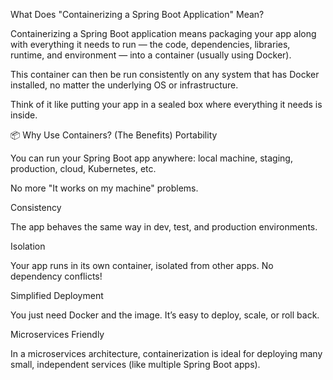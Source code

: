 What Does "Containerizing a Spring Boot Application" Mean?

Containerizing a Spring Boot application means packaging your app along with everything it needs to run — the code, dependencies, libraries, runtime, and environment — into a container (usually using Docker).

This container can then be run consistently on any system that has Docker installed, no matter the underlying OS or infrastructure.

Think of it like putting your app in a sealed box where everything it needs is inside.

📦 Why Use Containers? (The Benefits)
Portability

You can run your Spring Boot app anywhere: local machine, staging, production, cloud, Kubernetes, etc.

No more "It works on my machine" problems.

Consistency

The app behaves the same way in dev, test, and production environments.

Isolation

Your app runs in its own container, isolated from other apps. No dependency conflicts!

Simplified Deployment

You just need Docker and the image. It’s easy to deploy, scale, or roll back.

Microservices Friendly

In a microservices architecture, containerization is ideal for deploying many small, independent services (like multiple Spring Boot apps).
